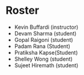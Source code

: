 # Roster

* Kevin Buffardi (instructor)
* Devam Sharma (student)
* Gopal Raigoni (student)
* Padam Rana (Student)
* Pratiksha Kapse(Student)
* Shelley Wong (student)
* Sujeet Hiremath (student)
